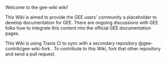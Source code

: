 Welcome to the gee-wiki wiki!

This Wiki is aimed to provide the GEE users' community a placeholder to develop documentation for GEE. There are ongoing discussions with GEE folks how to integrate this content into the official GEE documentation pages.

This Wiki is using Travis CI to sync with a secondary repository @gee-contrib/gee-wiki-fork . To contribute to this Wiki, fork that other repository and send a pull request.
